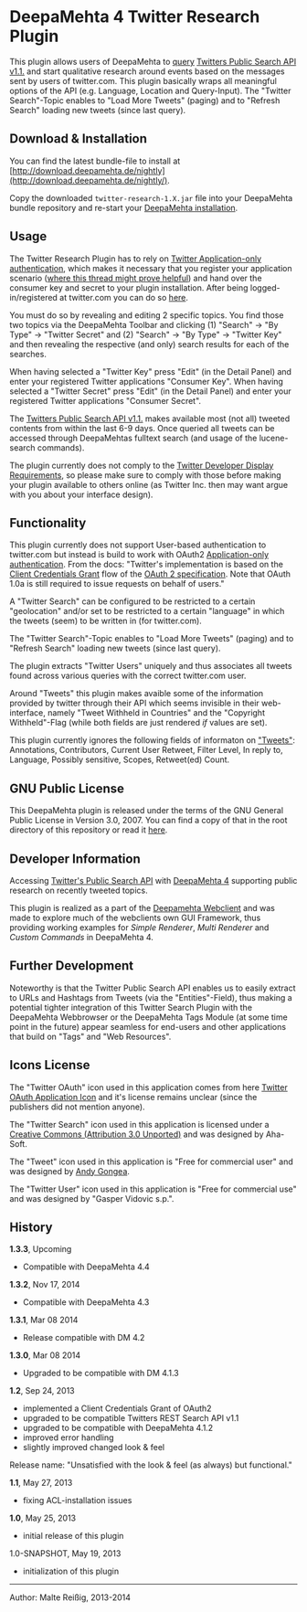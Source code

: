 
# DeepaMehta 4 Twitter Research Plugin

This plugin allows users of DeepaMehta to [query](https://dev.twitter.com/docs/using-search) [Twitters Public Search API v1.1.](https://dev.twitter.com/docs/api/1.1/get/search/tweets) and start qualitative research around events based on the messages sent by users of twitter.com. This plugin basically wraps all meaningful options of the API (e.g. Language, Location and Query-Input). The "Twitter Search"-Topic enables to "Load More Tweets" (paging) and to "Refresh Search" loading new tweets (since last query).


## Download & Installation

You can find the latest bundle-file to install at [http://download.deepamehta.de/nightly](http://download.deepamehta.de/nightly/).

Copy the downloaded `twitter-research-1.X.jar` file into your DeepaMehta bundle repository and re-start your [DeepaMehta installation](https://github.com/jri/deepamehta#requirements).


## Usage

The Twitter Research Plugin has to rely on [Twitter Application-only authentication](https://dev.twitter.com/docs/auth/application-only-auth), which makes it necessary that you register your application scenario ([where this thread might prove helpful](https://dev.twitter.com/discussions/631)) and hand over the consumer key and secret to your plugin installation. After being logged-in/registered at twitter.com you can do so [here](https://apps.twitter.com/app/new).

You must do so by revealing and editing 2 specific topics. You find those two topics via the DeepaMehta Toolbar and clicking (1) "Search" -> "By Type" -> "Twitter Secret" and (2) "Search" -> "By Type" -> "Twitter Key" and then revealing the respective (and only) search results for each of the searches. 

When having selected a "Twitter Key" press "Edit" (in the Detail Panel) and enter your registered Twitter applications "Consumer Key". When having selected a "Twitter Secret" press "Edit" (in the Detail Panel) and enter your registered Twitter applications "Consumer Secret".

The [Twitters Public Search API v1.1.](https://dev.twitter.com/docs/api/1.1/get/search/tweets) makes available most (not all) tweeted contents from within the last 6-9 days. Once queried all tweets can be accessed through DeepaMehtas fulltext search (and usage of the lucene-search commands).

The plugin currently does not comply to the [Twitter Developer Display Requirements](https://dev.twitter.com/terms/display-requirements), so please make sure to comply with those before making your plugin available to others online (as Twitter Inc. then may want argue with you about your interface design).


## Functionality

This plugin currently does not support User-based authentication to twitter.com but instead is build to work with OAuth2 [Application-only authentication](https://dev.twitter.com/docs/auth/application-only-auth). From the docs: "Twitter's implementation is based on the [Client Credentials Grant](http://tools.ietf.org/html/rfc6749#section-4.4) flow of the [OAuth 2 specification](http://tools.ietf.org/html/rfc6749). Note that OAuth 1.0a is still required to issue requests on behalf of users."

A "Twitter Search" can be configured to be restricted to a certain "geolocation" and/or set to be restricted to a certain "language" in which the tweets (seem) to be written in (for twitter.com).

The "Twitter Search"-Topic enables to "Load More Tweets" (paging) and to "Refresh Search" loading new tweets (since last query).

The plugin extracts "Twitter Users" uniquely and thus associates all tweets found across various queries with the correct twitter.com user.

Around "Tweets" this plugin makes avaible some of the information provided by twitter through their API which seems invisible in their web-interface, namely "Tweet Withheld in Countries" and the "Copyright Withheld"-Flag (while both fields are just rendered _if_ values are set).

This plugin currently ignores the following fields of informaton on ["Tweets"](https://dev.twitter.com/docs/platform-objects/tweets): Annotations, Contributors, Current User Retweet, Filter Level, In reply to, Language, Possibly sensitive, Scopes, Retweet(ed) Count.



## GNU Public License

This DeepaMehta plugin is released under the terms of the GNU General Public License in Version 3.0, 2007. You can find a copy of that in the root directory of this repository or read it [here](http://www.gnu.org/licenses/gpl).


## Developer Information

Accessing [Twitter's Public Search API](https://dev.twitter.com/docs/using-search) with [DeepaMehta 4](http://deepamehta.de) supporting public research on recently tweeted topics.

This plugin is realized as a part of the [Deepamehta Webclient](https://github.com/jri/deepamehta) and was made to explore much of the webclients own GUI Framework, thus providing working examples for _Simple Renderer_, _Multi Renderer_ and _Custom Commands_ in DeepaMehta 4.


## Further Development

Noteworthy is that the Twitter Public Search API enables us to easily extract to URLs and Hashtags from Tweets (via the "Entities"-Field), thus making a potential tighter integration of this Twitter Search Plugin with the DeepaMehta Webbrowser or the DeepaMehta Tags Module (at some time point in the future) appear seamless for end-users and other applications that build on "Tags" and "Web Resources".


## Icons License

The "Twitter OAuth" icon used in this application comes from here [Twitter OAuth  Application Icon](https://abs.twimg.com/a/1378701295/images/oauth_application.png) and it's license remains unclear (since the publishers did not mention anyone).

The "Twitter Search" icon used in this application is licensed under a [Creative Commons (Attribution 3.0 Unported)](http://creativecommons.org/licenses/by/3.0/) and was designed by Aha-Soft.

The "Tweet" icon used in this application is "Free for commercial user" and was designed by [Andy Gongea](http://www.graphicrating.com/).

The "Twitter User" icon used in this application is "Free for commercial use" and was designed by "Gasper Vidovic s.p.".


## History

**1.3.3**, Upcoming
- Compatible with DeepaMehta 4.4

**1.3.2**, Nov 17, 2014 
- Compatible with DeepaMehta 4.3

**1.3.1**, Mar 08 2014
- Release compatible with DM 4.2

**1.3.0**, Mar 08 2014
- Upgraded to be compatible with DM 4.1.3

**1.2**, Sep 24, 2013

- implemented a Client Credentials Grant of OAuth2
- upgraded to be compatible Twitters REST Search API v1.1
- upgraded to be compatible with DeepaMehta 4.1.2
- improved error handling
- slightly improved changed look & feel

Release name: "Unsatisfied with the look & feel (as always) but functional."

**1.1**, May 27, 2013

- fixing ACL-installation issues

**1.0**, May 25, 2013

- initial release of this plugin

1.0-SNAPSHOT, May 19, 2013

- initialization of this plugin

-------------------------------
Author: Malte Reißig, 2013-2014

